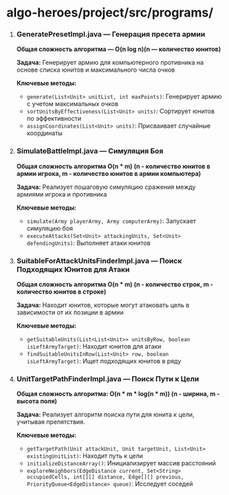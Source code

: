 # algo-heroes/project/src/programs/

1. ### GeneratePresetImpl.java — Генерация пресета армии

   **Общая сложность алгоритма — O(n log n)(n — количество юнитов)**

   **Задача:** Генерирует армию для компьютерного противника на основе списка юнитов и максимального числа очков

   **Ключевые методы:**
    - `generate(List<Unit> unitList, int maxPoints)`: Генерирует армию с учетом максимальных очков
    - `sortUnitsByEffectiveness(List<Unit> units)`: Сортирует юнитов по эффективности
    - `assignCoordinates(List<Unit> units)`: Присваивает случайные координаты

2. ### SimulateBattleImpl.java — Симуляция Боя

   **Общая сложность алгоритма O(n * m) (n - количество юнитов в армии игрока, m - количество юнитов в армии компьютера)**

   **Задача:** Реализует пошаговую симуляцию сражения между армиями игрока и противника

   **Ключевые методы:**
    - `simulate(Army playerArmy, Army computerArmy)`: Запускает симуляцию боя
    - `executeAttacks(Set<Unit> attackingUnits, Set<Unit> defendingUnits)`: Выполняет атаки юнитов

3. ### SuitableForAttackUnitsFinderImpl.java — Поиск Подходящих Юнитов для Атаки

   **Общая сложность алгоритма O(n * m) (n - количество строк, m - количество юнитов в строке)**

   **Задача:** Находит юнитов, которые могут атаковать цель в зависимости от их позиции в армии

   **Ключевые методы:**
    - `getSuitableUnits(List<List<Unit>> unitsByRow, boolean isLeftArmyTarget)`: Находит юнитов для атаки
    - `findSuitableUnitsInRow(List<Unit> row, boolean isLeftArmyTarget)`: Ищет подходящих юнитов в ряду

4. ### UnitTargetPathFinderImpl.java — Поиск Пути к Цели

   **Общая сложность алгоритма: O(n * m * log(n * m)) (n - ширина, m - высота поля)**

   **Задача:** Реализует алгоритм поиска пути для юнита к цели, учитывая препятствия.

   **Ключевые методы:**
    - `getTargetPath(Unit attackUnit, Unit targetUnit, List<Unit> existingUnitList)`: Находит путь к цели
    - `initializeDistanceArray()`: Инициализирует массив расстояний
    - `exploreNeighbors(EdgeDistance current, Set<String> occupiedCells, int[][] distance, Edge[][] previous, PriorityQueue<EdgeDistance> queue)`: Исследует соседей

